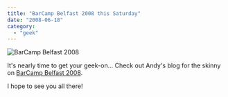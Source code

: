 ```yaml
---
title: "BarCamp Belfast 2008 this Saturday"
date: "2008-06-18"
category:
  - "geek"
---
```


![BarCamp Belfast 2008](/wp-content/uploads/2008/06/barcamp.jpg)

It's nearly time to get your geek-on... Check out Andy's blog for the skinny on [BarCamp Belfast 2008](http://goodonpaper.org/entries/four-days-to-barcamp/).

I hope to see you all there!
